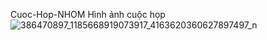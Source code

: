 Cuoc-Hop-NHOM
Hình ảnh cuộc họp
![386470897_1185668919073917_4163620360627897497_n](https://github.com/Thaivansang2016/Cu-c-h-p-nh-m/assets/152867626/e871ebc3-a90c-4c06-8c44-9edb4b8b91f2)
